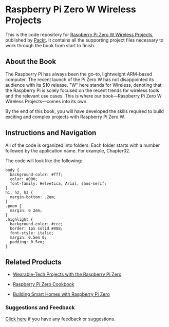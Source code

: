 # Raspberry Pi Zero W Wireless Projects
This is the code repository for [Raspberry Pi Zero W Wireless Projects](https://www.packtpub.com/hardware-and-creative/raspberry-pi-zero-w-wireless-projects?utm_source=github&utm_medium=repository&utm_content=9781788290524), published by [Packt](https://www.packtpub.com/?utm_source=github). It contains all the supporting project files necessary to work through the book from start to finish.

## About the Book
The Raspberry Pi has always been the go–to, lightweight ARM-based computer. The recent launch of the Pi Zero W has not disappointed its audience with its $10 release. "W" here stands for Wireless, denoting that the Raspberry Pi is solely focused on the recent trends for wireless tools and the relevant use cases. This is where our book—Raspberry Pi Zero W Wireless Projects—comes into its own.

By the end of this book, you will have developed the skills required to build exciting and complex projects with Raspberry Pi Zero W.

## Instructions and Navigation
All of the code is organized into folders. Each folder starts with a number followed by the application name. For example, Chapter02.


The code will look like the following:
```
body {
  background-color: #fff;
  color: #000;
  font-family: Helvetica, Arial, sans-serif;
}
h1, h2, h3 {
  margin-bottom: .2em;
}
.poem {
  margin: 0 2em;
}
.highlight {
  background-color: #ccc;
  border: 1px solid #888;
  font-style: italic;
  margin: 0.5em 0;
  padding: 0.5em;
}
```


## Related Products
* [Wearable-Tech Projects with the Raspberry Pi Zero ](https://www.packtpub.com/hardware-and-creative/wearable-tech-projects-raspberry-pi-zero?utm_source=github&utm_medium=repository&utm_content=9781786468819)

* [Raspberry Pi Zero Cookbook ](https://www.packtpub.com/hardware-and-creative/raspberry-pi-zero-cookbook?utm_source=github&utm_medium=repository&utm_content=9781786463852)

* [Building Smart Homes with Raspberry Pi Zero ](https://www.packtpub.com/hardware-and-creative/building-smart-homes-raspberry-pi-zero?utm_source=github&utm_medium=repository&utm_content=9781786466952)

### Suggestions and Feedback
[Click here](https://docs.google.com/forms/d/e/1FAIpQLSe5qwunkGf6PUvzPirPDtuy1Du5Rlzew23UBp2S-P3wB-GcwQ/viewform) if you have any feedback or suggestions.
